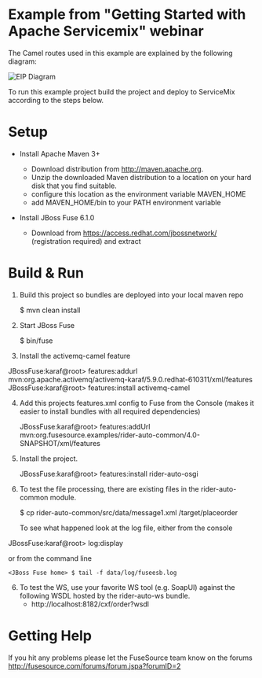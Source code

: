 Example from "Getting Started with Apache Servicemix" webinar
========================================================

The Camel routes used in this example are explained by the following diagram:

![EIP Diagram](https://raw.github.com/FuseByExample/rider-auto-osgi/master/doc/EIP_Routes_Diagram.png)

To run this example project build the project and deploy to ServiceMix  
according to the steps below. 

Setup
==============================
- Install Apache Maven 3+
    - Download distribution from http://maven.apache.org. 
    - Unzip the downloaded Maven distribution to a location on your hard disk
    that you find suitable.
    - configure this location as the environment variable MAVEN_HOME
    - add MAVEN_HOME/bin to your PATH environment variable

- Install JBoss Fuse  6.1.0
    - Download from https://access.redhat.com/jbossnetwork/ (registration required) and extract

Build & Run
==============================

1) Build this project so bundles are deployed into your local maven repo

    <project home> $ mvn clean install

2) Start JBoss Fuse

    <JBoss Fuse home>  $ bin/fuse

3) Install the activemq-camel feature

JBossFuse:karaf@root> features:addurl mvn:org.apache.activemq/activemq-karaf/5.9.0.redhat-610311/xml/features
JBossFuse:karaf@root> features:install activemq-camel

4) Add this projects features.xml config to Fuse from the Console
   (makes it easier to install bundles with all required dependencies)

    JBossFuse:karaf@root>  features:addUrl mvn:org.fusesource.examples/rider-auto-common/4.0-SNAPSHOT/xml/features

5) Install the project.

    JBossFuse:karaf@root>  features:install rider-auto-osgi

6) To test the file processing, there are existing files in the
   rider-auto-common module.

    <project home> $ cp rider-auto-common/src/data/message1.xml <JBoss Fuse home>/target/placeorder

   To see what happened look at the log file, either from the console

JBossFuse:karaf@root>  log:display

   or from the command line

    <JBoss Fuse home> $ tail -f data/log/fuseesb.log

6) To test the WS, use your favorite WS tool (e.g. SoapUI) against the following
   WSDL hosted by the rider-auto-ws bundle.
   * http://localhost:8182/cxf/order?wsdl

Getting Help
============================

If you hit any problems please let the FuseSource team know on the forums
  http://fusesource.com/forums/forum.jspa?forumID=2
